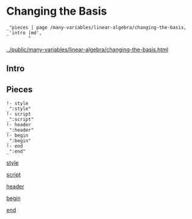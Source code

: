 # Changing the Basis

    _"pieces | page /many-variables/linear-algebra/changing-the-basis, _'intro |md',
            "

[../public/many-variables/linear-algebra/changing-the-basis.html](# "save:")


## Intro

## Pieces

    !- style
    _":style"
    !- script
    _":script"
    !- header
    _":header"
    !- begin
    _":begin"
    !- end
    _":end"

[style]() 

[script]()

[header]()

[begin]()

[end]()

